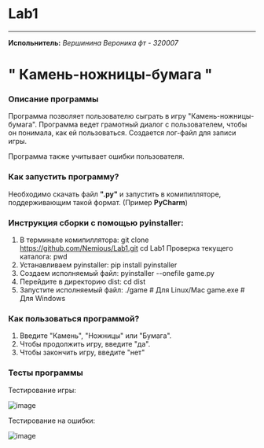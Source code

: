# Lab1
____
__Испольнитель:__
*Вершинина Вероника фт - 320007*
# " Камень-ножницы-бумага "
### Описание программы
Программа позволяет пользователю сыграть в игру "Камень-ножницы-бумага". Программа ведет грамотный диалог с пользователем, чтобы он понимала, как ей пользоваться. Создается лог-файл для записи игры.

Программа также учитывает ошибки пользователя. 

### Как запустить программу?
Необходимо скачать файл __".py"__ и запустить в комипилляторе, поддерживающим такой формат. (Пример __PyCharm__)

### Инструкция сборки с помощью pyinstaller:
1) В терминале комипиллятора:
git clone  https://github.com/Nemious/Lab1.git
cd Lab1
   Проверка текущего каталога:
pwd
3) Устанавливаем pyinstaller:
pip install pyinstaller
4) Создаем исполняемый файл:
pyinstaller --onefile game.py
5) Перейдите в директорию dist:
cd dist
6) Запустите исполняемый файл:
./game  # Для Linux/Mac
game.exe  # Для Windows

### Как пользоваться программой?
1) Введите "Камень", "Ножницы" или "Бумага".
2) Чтобы продолжить игру, введите "да".
3) Чтобы закончить игру, введите "нет"

### Тесты программы

Тестирование игры:

![image](https://github.com/user-attachments/assets/24a7b25a-bab9-40aa-8490-d5f5a357baf0)

Тестирование на ошибки:

![image](https://github.com/user-attachments/assets/5f7ecad2-2fda-457b-beb0-b8455f488a71)


